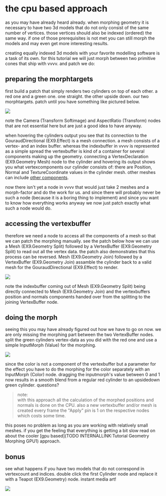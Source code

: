 # the cpu based approach

as you may have already heard already. when morphing geometry it is necessary to have two 3d models that do not only consist of the same number of vertices. those vertices should also be indexed (ordered) the same way. if one of those prerequisites is not met you can still morph the models and may even get more interesting results.   

creating equally indexed 3d models with your favorite modelling software is a task of its own. for this tutorial we will just morph between two primitive cones that ship with vvvv. and patch we do:  

## preparing the morphtargets

first build a patch that simply renders two cylinders on top of each other. a red one and a green one. one straight. the other upside down. our two morphtargets. patch until you have something like pictured below.  

![](~/img/cpu_012_3.jpg "")  

note the <span class="node">Camera (Transform Softimage)</span> and <span class="node">AspectRatio (Transform)</span> nodes that are not essential here but are just a good idea to have anyway.  

when hovering the cylinders output you see that its connection to the <span class="node">GouraudDirectional (EX9.Effect)</span> is a mesh connection. a mesh consists of a vertex- and an index buffer. whereas the indexbuffer in vvvv is represented as a simple spread the vertexbuffer is kind of a container for several components making up the geometry. connecting a VertexDeclaration (EX9.Geometry Mesh) node to the cylinder and hovering its output shows you what vertexcomponents our cylinder consists of: there are Position, Normal and TextureCoordinate values in the cylinder mesh. other meshes can include <a href="http://msdn.microsoft.com/library/default.asp?url=/library/en-us/directx9_c/D3DDECLUSAGE.asp" class="extURL" target="_blank">other components</a>.   

now there isn't yet a node in vvvv that would just take 2 meshes and a morph-factor and do the work for us. and since there will probably never be such a node (because it is a boring thing to implement) and since you want to know how everything works anyway we now just patch exactly what such a node would do.   

## accessing the vertexbuffer

therefore we need a node to access all the components of a mesh so that we can patch the morphing manually. see the patch below how we can use a <span class="node">Mesh (EX9.Geometry Split)</span> followed by a <span class="node">VertexBuffer (EX9.Geometry Split)</span> to read out all the vertex data. the patch also demonstrates that this process can be reversed. <span class="node">Mesh (EX9.Geometry Join)</span> followed by a <span class="node">VertexBuffer (EX9.Geometry Join)</span> assamble the cylinder back to a valid mesh for the <span class="node">GouraudDirectional (EX9.Effect)</span> to render.  

![](~/img/cpu_021_3.jpg "")  

note the indexbuffer coming out of <span class="node">Mesh (EX9.Geometry Split)</span> being directly connected to <span class="node">Mesh (EX9.Geometry Join)</span> and the vertexbuffers position and normals components handed over from the splitting to the joining VertexBuffer node.   

## doing the morph

seeing this you may have already figured out how we have to go on now. we are only missing the morphing part between the two VertexBuffer nodes. split the green cylinders vertex-data as you did with the red one and use a simple <span class="node">InputMorph (Value)</span> for the morphing.  

![](~/img/cpu_031_3.jpg "")  

since the color is not a component of the vertexbuffer but a parameter for the effect you have to do the morphing for the color separately with an <span class="node">InputMorph (Color)</span> node. dragging the inputmorph's value between 0 and 1 now results in a smooth blend from a regular red cylinder to an upsidedown green cylinder. questions?  

>note:  
with this approach all the calculation of the morphed positions and normals is done on the CPU. also a new vertexbuffer and/or mesh is created every frame the "Apply" pin is 1 on the respective nodes which costs some time.   

this poses no problem as long as you are working with relatively small meshes. if you get the feeling that everything is getting a bit slow read on about the cooler [gpu based](TODO INTERNALLINK:Tutorial Geometry Morphing GPU1) approach.  
  

## bonus

see what happens if you have two models that do not correspond in vertexcount and indices. double click the first Cylinder node and replace it with a <span class="node">Teapot (EX9.Geometry)</span> node. instant media art!  

![](~/img/cpu_040_3.jpg "")  
